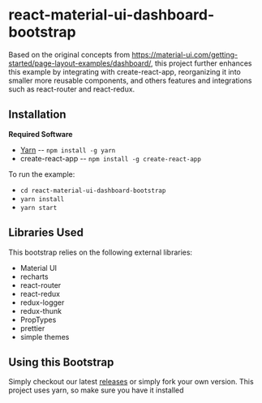 react-material-ui-dashboard-bootstrap
=====================================

Based on the original concepts from https://material-ui.com/getting-started/page-layout-examples/dashboard/,
this project further enhances this example by integrating with create-react-app, reorganizing it into smaller 
more reusable components, and others features and integrations such as react-router and react-redux.

Installation
------------

**Required Software**

* [Yarn](https://yarnpkg.com/en/docs/install) -- `npm install -g yarn`
* create-react-app -- `npm install -g create-react-app`

To run the example:

* `cd react-material-ui-dashboard-bootstrap`
* `yarn install`
* `yarn start`

Libraries Used
--------------

This bootstrap relies on the following external libraries:

* Material UI
* recharts
* react-router
* react-redux
* redux-logger
* redux-thunk
* PropTypes
* prettier
* simple themes

Using this Bootstrap
--------------------

Simply checkout our latest [releases](/releases) or simply fork your own version. This project uses yarn,
so make sure you have it installed      
